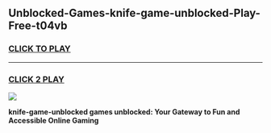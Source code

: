
## Unblocked-Games-knife-game-unblocked-Play-Free-t04vb
<h3>
<a href="https://premium76.site?title=knife-game-unblocked&ref=19M">CLICK TO PLAY</a></h3>
<hr>

<h3>
<a href="https://premium76.site?title=knife-game-unblocked&ref=19M">CLICK 2 PLAY</a>
  
</h3>

<a href="https://premium76.site?title=knife-game-unblocked&ref=19M"><img src="https://clearcache.store/games.png"></a>


**knife-game-unblocked games unblocked: Your Gateway to Fun and Accessible Online Gaming**
